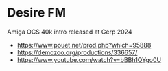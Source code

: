 # Desire FM

Amiga OCS 40k intro released at Gerp 2024

- https://www.pouet.net/prod.php?which=95888
- https://demozoo.org/productions/336657/
- https://www.youtube.com/watch?v=bBBh1QYgo0U
